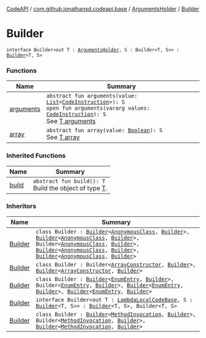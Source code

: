 [CodeAPI](../../../index.md) / [com.github.jonathanxd.codeapi.base](../../index.md) / [ArgumentsHolder](../index.md) / [Builder](.)

# Builder

`interface Builder<out T : `[`ArgumentsHolder`](../index.md)`, S : Builder<T, S>> : `[`Builder`](../../../com.github.jonathanxd.codeapi.builder/-builder/index.md)`<T, S>`

### Functions

| Name | Summary |
|---|---|
| [arguments](arguments.md) | `abstract fun arguments(value: `[`List`](https://kotlinlang.org/api/latest/jvm/stdlib/kotlin.collections/-list/index.html)`<`[`CodeInstruction`](../../../com.github.jonathanxd.codeapi/-code-instruction.md)`>): S`<br>`open fun arguments(vararg values: `[`CodeInstruction`](../../../com.github.jonathanxd.codeapi/-code-instruction.md)`): S`<br>See [T.arguments](arguments.md) |
| [array](array.md) | `abstract fun array(value: `[`Boolean`](https://kotlinlang.org/api/latest/jvm/stdlib/kotlin/-boolean/index.html)`): S`<br>See [T.array](array.md) |

### Inherited Functions

| Name | Summary |
|---|---|
| [build](../../../com.github.jonathanxd.codeapi.builder/-builder/build.md) | `abstract fun build(): T`<br>Build the object of type [T](#). |

### Inheritors

| Name | Summary |
|---|---|
| [Builder](../../-anonymous-class/-builder/index.md) | `class Builder : `[`Builder`](../../-type-declaration/-builder/index.md)`<`[`AnonymousClass`](../../-anonymous-class/index.md)`, `[`Builder`](../../-anonymous-class/-builder/index.md)`>, `[`Builder`](../../-super-class-holder/-builder/index.md)`<`[`AnonymousClass`](../../-anonymous-class/index.md)`, `[`Builder`](../../-anonymous-class/-builder/index.md)`>, Builder<`[`AnonymousClass`](../../-anonymous-class/index.md)`, `[`Builder`](../../-anonymous-class/-builder/index.md)`>, `[`Builder`](../../-implementation-holder/-builder/index.md)`<`[`AnonymousClass`](../../-anonymous-class/index.md)`, `[`Builder`](../../-anonymous-class/-builder/index.md)`>, `[`Builder`](../../-constructors-holder/-builder/index.md)`<`[`AnonymousClass`](../../-anonymous-class/index.md)`, `[`Builder`](../../-anonymous-class/-builder/index.md)`>` |
| [Builder](../../-array-constructor/-builder/index.md) | `class Builder : Builder<`[`ArrayConstructor`](../../-array-constructor/index.md)`, `[`Builder`](../../-array-constructor/-builder/index.md)`>, `[`Builder`](../../-typed/-builder/index.md)`<`[`ArrayConstructor`](../../-array-constructor/index.md)`, `[`Builder`](../../-array-constructor/-builder/index.md)`>` |
| [Builder](../../-enum-entry/-builder/index.md) | `class Builder : `[`Builder`](../../-annotable/-builder/index.md)`<`[`EnumEntry`](../../-enum-entry/index.md)`, `[`Builder`](../../-enum-entry/-builder/index.md)`>, Builder<`[`EnumEntry`](../../-enum-entry/index.md)`, `[`Builder`](../../-enum-entry/-builder/index.md)`>, `[`Builder`](../../-named/-builder/index.md)`<`[`EnumEntry`](../../-enum-entry/index.md)`, `[`Builder`](../../-enum-entry/-builder/index.md)`>, `[`Builder`](../../-elements-holder/-builder/index.md)`<`[`EnumEntry`](../../-enum-entry/index.md)`, `[`Builder`](../../-enum-entry/-builder/index.md)`>` |
| [Builder](../../-invoke-dynamic-base/-lambda-local-code-base/-builder/index.md) | `interface Builder<out T : `[`LambdaLocalCodeBase`](../../-invoke-dynamic-base/-lambda-local-code-base/index.md)`, S : `[`Builder`](../../-invoke-dynamic-base/-lambda-local-code-base/-builder/index.md)`<T, S>> : `[`Builder`](../../-invoke-dynamic-base/-lambda-method-ref-base/-builder/index.md)`<T, S>, Builder<T, S>` |
| [Builder](../../-method-invocation/-builder/index.md) | `class Builder : `[`Builder`](../../-accessor/-builder/index.md)`<`[`MethodInvocation`](../../-method-invocation/index.md)`, `[`Builder`](../../-method-invocation/-builder/index.md)`>, Builder<`[`MethodInvocation`](../../-method-invocation/index.md)`, `[`Builder`](../../-method-invocation/-builder/index.md)`>, `[`Builder`](../../-typed/-builder/index.md)`<`[`MethodInvocation`](../../-method-invocation/index.md)`, `[`Builder`](../../-method-invocation/-builder/index.md)`>` |
